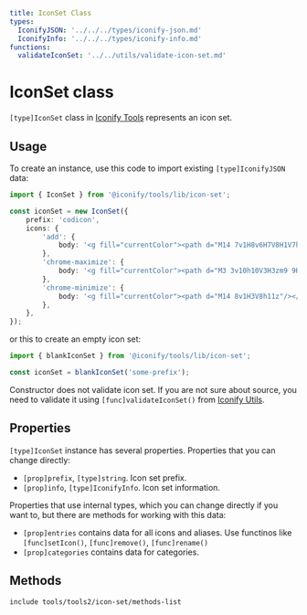 ```yaml
title: IconSet Class
types:
  IconifyJSON: '../../../types/iconify-json.md'
  IconifyInfo: '../../../types/iconify-info.md'
functions:
  validateIconSet: '../../utils/validate-icon-set.md'
```

# IconSet class

`[type]IconSet` class in [Iconify Tools](../index.md) represents an icon set.

## Usage

To create an instance, use this code to import existing `[type]IconifyJSON` data:

```ts
import { IconSet } from '@iconify/tools/lib/icon-set';

const iconSet = new IconSet({
	prefix: 'codicon',
	icons: {
		'add': {
			body: '<g fill="currentColor"><path d="M14 7v1H8v6H7V8H1V7h6V1h1v6h6z"/></g>',
		},
		'chrome-maximize': {
			body: '<g fill="currentColor"><path d="M3 3v10h10V3H3zm9 9H4V4h8v8z"/></g>',
		},
		'chrome-minimize': {
			body: '<g fill="currentColor"><path d="M14 8v1H3V8h11z"/></g>',
		},
	},
});
```

or this to create an empty icon set:

```ts
import { blankIconSet } from '@iconify/tools/lib/icon-set';

const iconSet = blankIconSet('some-prefix');
```

Constructor does not validate icon set. If you are not sure about source, you need to validate it using `[func]validateIconSet()` from [Iconify Utils](../../utils/index.md).

## Properties

`[type]IconSet` instance has several properties. Properties that you can change directly:

- `[prop]prefix`, `[type]string`. Icon set prefix.
- `[prop]info`, `[type]IconifyInfo`. Icon set information.

Properties that use internal types, which you can change directly if you want to, but there are methods for working with this data:

- `[prop]entries` contains data for all icons and aliases. Use functinos like `[func]setIcon()`, `[func]remove()`, `[func]rename()`
- `[prop]categories` contains data for categories.

## Methods

`include tools/tools2/icon-set/methods-list`

